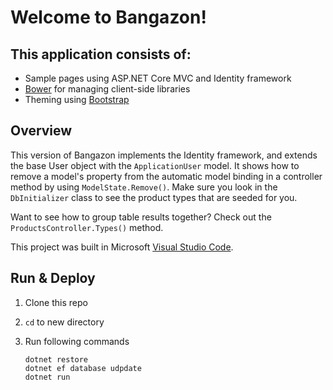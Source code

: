 # Welcome to Bangazon!

## This application consists of:

*   Sample pages using ASP.NET Core MVC and Identity framework
*   [Bower](https://go.microsoft.com/fwlink/?LinkId=518004) for managing client-side libraries
*   Theming using [Bootstrap](https://go.microsoft.com/fwlink/?LinkID=398939)

## Overview

This version of Bangazon implements the Identity framework, and extends the base User object with the `ApplicationUser` model. 
It shows how to remove a model's property from the automatic model binding in a controller method by using `ModelState.Remove()`. 
Make sure you look in the `DbInitializer` class to see the product types that are seeded for you.

Want to see how to group table results together? Check out the `ProductsController.Types()` method.

This project was built in Microsoft [Visual Studio Code](https://code.visualstudio.com/).

## Run & Deploy

1. Clone this repo
1. `cd` to new directory
1. Run following commands
    
    ```
    dotnet restore
    dotnet ef database udpdate
    dotnet run
    ```